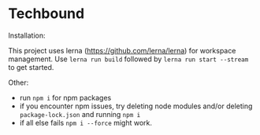# Techbound

Installation: 

This project uses lerna (https://github.com/lerna/lerna) for workspace management. Use `lerna run build` followed by `lerna run start --stream` to get started. 

Other: 
- run `npm i` for npm packages 
- if you encounter npm issues, try deleting node modules and/or deleting `package-lock.json` and running `npm i`
- if all else fails `npm i --force` might work.
